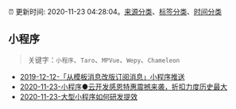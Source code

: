 :alarm_clock: 更新时间: 2020-11-23 04:28:04。[来源分类](../README.md)、[标签分类](../TAGS.md)、[时间分类](../TIMELINE.md)

## 小程序


> 关键字：`小程序`、`Taro`、`MPVue`、`Wepy`、`Chameleon`



- [2019-12-12-「从模板消息改版订阅消息」小程序推送](https://juejin.im/post/5df03c3551882512243f9292) 
- [2020-11-23-小程序●云开发感恩特惠震撼来袭，折扣力度历史最大](https://www.v2ex.com/t/728254) 
- [2020-11-23-大型小程序如何研发提效](https://toutiao.io/k/72hznv9) 